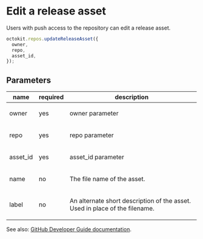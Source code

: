 # Edit a release asset

Users with push access to the repository can edit a release asset.

```js
octokit.repos.updateReleaseAsset({
  owner,
  repo,
  asset_id,
});
```

## Parameters

<table>
  <thead>
    <tr>
      <th>name</th>
      <th>required</th>
      <th>description</th>
    </tr>
  </thead>
  <tbody>
    <tr><td>owner</td><td>yes</td><td>

owner parameter

</td></tr>
<tr><td>repo</td><td>yes</td><td>

repo parameter

</td></tr>
<tr><td>asset_id</td><td>yes</td><td>

asset_id parameter

</td></tr>
<tr><td>name</td><td>no</td><td>

The file name of the asset.

</td></tr>
<tr><td>label</td><td>no</td><td>

An alternate short description of the asset. Used in place of the filename.

</td></tr>
  </tbody>
</table>

See also: [GitHub Developer Guide documentation](https://developer.github.com/v3/repos/releases/#edit-a-release-asset).
